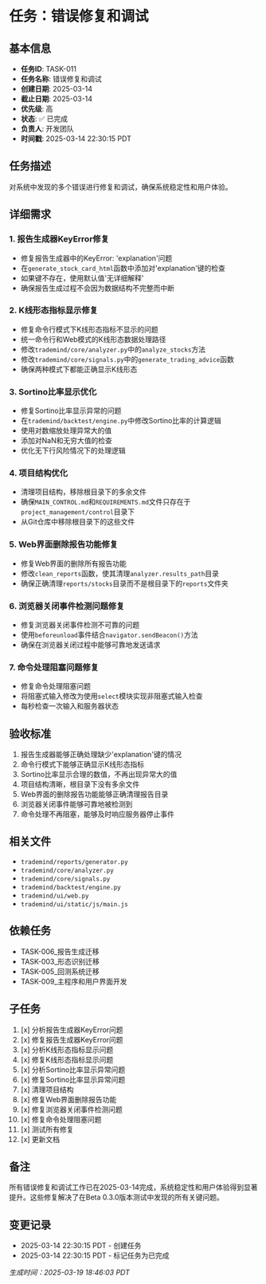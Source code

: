 # 任务：错误修复和调试

## 基本信息
- **任务ID**: TASK-011
- **任务名称**: 错误修复和调试
- **创建日期**: 2025-03-14
- **截止日期**: 2025-03-14
- **优先级**: 高
- **状态**: ✅ 已完成
- **负责人**: 开发团队
- **时间戳**: 2025-03-14 22:30:15 PDT

## 任务描述
对系统中发现的多个错误进行修复和调试，确保系统稳定性和用户体验。

## 详细需求

### 1. 报告生成器KeyError修复
- 修复报告生成器中的KeyError: 'explanation'问题
- 在`generate_stock_card_html`函数中添加对'explanation'键的检查
- 如果键不存在，使用默认值'无详细解释'
- 确保报告生成过程不会因为数据结构不完整而中断

### 2. K线形态指标显示修复
- 修复命令行模式下K线形态指标不显示的问题
- 统一命令行和Web模式的K线形态数据处理路径
- 修改`trademind/core/analyzer.py`中的`analyze_stocks`方法
- 修改`trademind/core/signals.py`中的`generate_trading_advice`函数
- 确保两种模式下都能正确显示K线形态

### 3. Sortino比率显示优化
- 修复Sortino比率显示异常的问题
- 在`trademind/backtest/engine.py`中修改Sortino比率的计算逻辑
- 使用对数缩放处理异常大的值
- 添加对NaN和无穷大值的检查
- 优化无下行风险情况下的处理逻辑

### 4. 项目结构优化
- 清理项目结构，移除根目录下的多余文件
- 确保`MAIN_CONTROL.md`和`REQUIREMENTS.md`文件只存在于`project_management/control`目录下
- 从Git仓库中移除根目录下的这些文件

### 5. Web界面删除报告功能修复
- 修复Web界面的删除所有报告功能
- 修改`clean_reports`函数，使其清理`analyzer.results_path`目录
- 确保正确清理`reports/stocks`目录而不是根目录下的`reports`文件夹

### 6. 浏览器关闭事件检测问题修复
- 修复浏览器关闭事件检测不可靠的问题
- 使用`beforeunload`事件结合`navigator.sendBeacon()`方法
- 确保在浏览器关闭过程中能够可靠地发送请求

### 7. 命令处理阻塞问题修复
- 修复命令处理阻塞问题
- 将阻塞式输入修改为使用`select`模块实现非阻塞式输入检查
- 每秒检查一次输入和服务器状态

## 验收标准
1. 报告生成器能够正确处理缺少'explanation'键的情况
2. 命令行模式下能够正确显示K线形态指标
3. Sortino比率显示合理的数值，不再出现异常大的值
4. 项目结构清晰，根目录下没有多余文件
5. Web界面的删除报告功能能够正确清理报告目录
6. 浏览器关闭事件能够可靠地被检测到
7. 命令处理不再阻塞，能够及时响应服务器停止事件

## 相关文件
- `trademind/reports/generator.py`
- `trademind/core/analyzer.py`
- `trademind/core/signals.py`
- `trademind/backtest/engine.py`
- `trademind/ui/web.py`
- `trademind/ui/static/js/main.js`

## 依赖任务
- TASK-006_报告生成迁移
- TASK-003_形态识别迁移
- TASK-005_回测系统迁移
- TASK-009_主程序和用户界面开发

## 子任务
1. [x] 分析报告生成器KeyError问题
2. [x] 修复报告生成器KeyError问题
3. [x] 分析K线形态指标显示问题
4. [x] 修复K线形态指标显示问题
5. [x] 分析Sortino比率显示异常问题
6. [x] 修复Sortino比率显示异常问题
7. [x] 清理项目结构
8. [x] 修复Web界面删除报告功能
9. [x] 修复浏览器关闭事件检测问题
10. [x] 修复命令处理阻塞问题
11. [x] 测试所有修复
12. [x] 更新文档

## 备注
所有错误修复和调试工作已在2025-03-14完成，系统稳定性和用户体验得到显著提升。这些修复解决了在Beta 0.3.0版本测试中发现的所有关键问题。

## 变更记录
- 2025-03-14 22:30:15 PDT - 创建任务
- 2025-03-14 22:30:15 PDT - 标记任务为已完成 

*生成时间：2025-03-19 18:46:03 PDT*